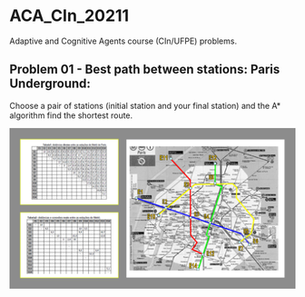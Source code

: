 # ACA_CIn_20211
Adaptive and Cognitive Agents course (CIn/UFPE) problems.

## Problem 01 - Best path between stations: Paris Underground:
Choose a pair of stations (initial station and your final station) and the A* algorithm find the shortest route.

![](./Tarefa_01/Suporte/ACA_Tarefa_01_img.png)


